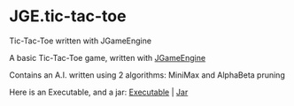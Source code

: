 # JGE.tic-tac-toe
 Tic-Tac-Toe written with JGameEngine

 A basic Tic-Tac-Toe game, written with [JGameEngine](https://github.com/altarrok/JGameEngine)
 
 Contains an A.I. written using 2 algorithms: MiniMax and AlphaBeta pruning
 
 Here is an Executable, and a jar: [Executable](/run/tictactoe.exe) | [Jar](/run/tictactoe.jar)
